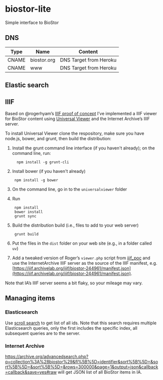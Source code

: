 # biostor-lite
Simple interface to BioStor



## DNS

Type | Name | Content
-- | -- | --
CNAME | biostor.org | DNS Target from Heroku
CNAME | www | DNS Target from Heroku

## Elastic search




## IIIF

Based on @rogerhyam’s [IIIF proof of concept](https://github.com/rogerhyam/iiif_poc) I’ve implemented a IIIF viewer for BioStor content using [Universal Viewer](https://universalviewer.io) and the Internet Archive’s IIIF server.

To install Universal Viewer clone the respository, make sure you have node.js, bower, and grunt, then build the distribution:

1. Install the grunt command line interface (if you haven't already); on the command line, run:

         npm install -g grunt-cli

1. Install bower (if you haven't already)

        npm install -g bower

1. On the command line, go in to the `universalviewer` folder

1. Run

        npm install
        bower install
        grunt sync

1. Build the distribution build (i.e., files to add to your web server)

        grunt build

1. Put the files in the ```dist``` folder on your web site (e.g., in a folder called ```uv```)

1. Add a tweaked version of Roger’s ```viewer.php``` script from [iiif_poc](https://github.com/rogerhyam/iiif_poc) and use the InternetArchive IIIF server as the source of the IIIF manifest, e.g. [https://iiif.archivelab.org/iiif/biostor-244961/manifest.json](https://iiif.archivelab.org/iiif/biostor-244961/manifest.json).

Note that IA’s IIIF server seems a bit flaky, so your mileage may vary.

           
## Managing items

### Elasticsearch

Use [scroll search](https://www.elastic.co/guide/en/elasticsearch/reference/current/paginate-search-results.html#scroll-search-results) to get list of all ids. Note that this search requires multiple Elasticsearch queries, only the first includes the specific index, all subsequent queries are to the server.


### Internet Archive

https://archive.org/advancedsearch.php?q=collection%3A%28biostor%29&fl%5B%5D=identifier&sort%5B%5D=&sort%5B%5D=&sort%5B%5D=&rows=300000&page=1&output=json&callback=callback&save=yes#raw will get JSON list of all BioStor items in IA.



